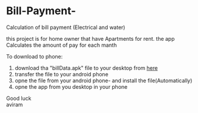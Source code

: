 # Bill-Payment-
Calculation of bill payment (Electrical and water)

this project is for home owner that have Apartments for rent.
the app Calculates the amount of pay for each manth

To download to phone:<br>
1. download tha "billData.apk" file to your desktop from <a href="https://www.dropbox.com/s/4ohvn54xflt4cqo/billData.apk?dl=0">here</a><br>
2. transfer the file to your android phone<br>
3. opne the file from your android phone- and install the file(Automatically)<br>
4. opne the app from you desktop in your phone<br>

Good luck<br>
aviram
